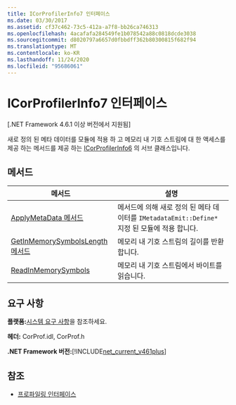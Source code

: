 ```yaml
---
title: ICorProfilerInfo7 인터페이스
ms.date: 03/30/2017
ms.assetid: cf37c462-73c5-412a-a7f8-bb26ca746313
ms.openlocfilehash: 4acafafa284549fe1b078542a88c0818dcde3038
ms.sourcegitcommit: d8020797a6657d0fbbdff362b80300815f682f94
ms.translationtype: MT
ms.contentlocale: ko-KR
ms.lasthandoff: 11/24/2020
ms.locfileid: "95686061"
---
```

# <a name="icorprofilerinfo7-interface"></a>ICorProfilerInfo7 인터페이스

[.NET Framework 4.6.1 이상 버전에서 지원됨]  
  
 새로 정의 된 메타 데이터를 모듈에 적용 하 고 메모리 내 기호 스트림에 대 한 액세스를 제공 하는 메서드를 제공 하는 [ICorProfilerInfo6](icorprofilerinfo6-interface.md) 의 서브 클래스입니다.  
  
## <a name="methods"></a>메서드  
  
|메서드|설명|  
|------------|-----------------|  
|[ApplyMetaData 메서드](icorprofilerinfo7-applymetadata-method.md)|메서드에 의해 새로 정의 된 메타 데이터를 `IMetadataEmit::Define*` 지정 된 모듈에 적용 합니다.|  
|[GetInMemorySymbolsLength 메서드](icorprofilerinfo7-getinmemorysymbolslength-method.md)|메모리 내 기호 스트림의 길이를 반환 합니다.|  
|[ReadInMemorySymbols](icorprofilerinfo7-readinmemorysymbols.md)|메모리 내 기호 스트림에서 바이트를 읽습니다.|  
  
## <a name="requirements"></a>요구 사항  

 **플랫폼:**[시스템 요구 사항](../../get-started/system-requirements.md)을 참조하세요.  
  
 **헤더:** CorProf.idl, CorProf.h  
  
 **.NET Framework 버전:**[!INCLUDE[net_current_v461plus](../../../../includes/net-current-v461plus-md.md)]  
  
## <a name="see-also"></a>참조

- [프로파일링 인터페이스](profiling-interfaces.md)
